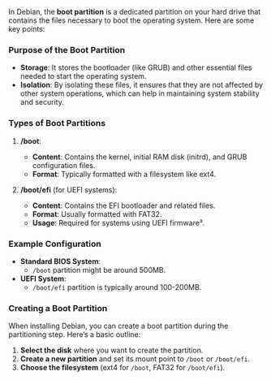 In Debian, the **boot partition** is a dedicated partition on your hard drive that contains the files necessary to boot the operating system. Here are some key points:

### **Purpose of the Boot Partition**
- **Storage**: It stores the bootloader (like GRUB) and other essential files needed to start the operating system.
- **Isolation**: By isolating these files, it ensures that they are not affected by other system operations, which can help in maintaining system stability and security.

### **Types of Boot Partitions**
1. **/boot**:
   - **Content**: Contains the kernel, initial RAM disk (initrd), and GRUB configuration files.
   - **Format**: Typically formatted with a filesystem like ext4.

2. **/boot/efi** (for UEFI systems):
   - **Content**: Contains the EFI bootloader and related files.
   - **Format**: Usually formatted with FAT32.
   - **Usage**: Required for systems using UEFI firmware³.

### **Example Configuration**
- **Standard BIOS System**:
  - `/boot` partition might be around 500MB.
- **UEFI System**:
  - `/boot/efi` partition is typically around 100-200MB.

### **Creating a Boot Partition**
When installing Debian, you can create a boot partition during the partitioning step. Here’s a basic outline:
1. **Select the disk** where you want to create the partition.
2. **Create a new partition** and set its mount point to `/boot` or `/boot/efi`.
3. **Choose the filesystem** (ext4 for `/boot`, FAT32 for `/boot/efi`).
